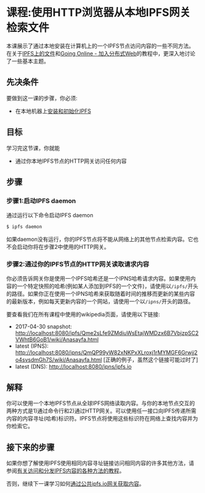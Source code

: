 # 课程:使用HTTP浏览器从本地IPFS网关检索文件

本课展示了通过本地安装在计算机上的一个IPFS节点访问内容的一些不同方法。在关于[IPFS上的文件](../files-on-ipfs/)和[Going Online - 加入分布式Web](../going-online/)的教程中，更深入地讨论了一些基本主题。

## 先决条件

要做到这一课的步骤，你必须:

* 在本地机器上[安装和初始化IPFS](../install-ipfs/)

## 目标

学习完这节课，你就能

* 通过你本地IPFS节点的HTTP网关访问任何内容

## 步骤

### 步骤1:启动IPFS daemon

通过运行以下命令启动IPFS daemon

```bash
$ ipfs daemon
```

如果daemon没有运行，你的IPFS节点将不能从网络上的其他节点检索内容。它也不会启动你将在步骤2中使用的HTTP网关。

### 步骤2:通过你的IPFS节点的HTTP网关读取请求内容

你必须告诉网关你是使用一个IPFS哈希还是一个IPNS哈希请求内容。如果使用内容的一个特定快照的哈希(例如某人添加到IPFS的一个文件)，请使用以`/ipfs/`开头的路径。如果你正在使用一个IPNS哈希来获取随着时间的推移而更新的某些内容的最新版本，例如每天更新内容的一个网站，请使用一个以`/ipns/`开头的路径。

要查看我们在所有课程中使用的wikipedia页面，请使用以下链接:

* 2017-04-30 snapshot: [http://localhost:8080/ipfs/Qme2sLfe9ZMdiuWsEtajWMDzx6B7VbjzpSC2VWhtB6GoB1/wiki/Anasayfa.html](http://localhost:8080/ipfs/Qme2sLfe9ZMdiuWsEtajWMDzx6B7VbjzpSC2VWhtB6GoB1/wiki/Anasayfa.html)
* latest \(IPNS\): [http://localhost:8080/ipns/QmQP99yW82xNKPxXLroxj1rMYMGF6Grwjj2o4svsdmGh7S/wiki/Anasayfa.html](http://localhost:8080/ipns/QmQP99yW82xNKPxXLroxj1rMYMGF6Grwjj2o4svsdmGh7S/wiki/Anasayfa.html) \[正确的例子，虽然这个链接可能过时了\]
* latest \(DNS\): [http://localhost:8080/ipns/ipfs.io](http://localhost:8080/ipns/ipfs.io)

## 解释

你可以使用一个本地IPFS节点从全球IPFS网络读取内容。与你的本地节点交互的两种方式是1)通过命令行和2)通过HTTP网关。可以使用任一接口向IPFS传递所需内容的内容寻址(哈希)标识符。IPFS节点将使用这些标识符在网络上查找内容并为你检索它。

## 接下来的步骤

如果你想了解使用IPFS使用相同内容寻址链接访问相同内容的许多其他方法，请参阅[有关访问和分发IPFS内容的各种方法的教程](../avenues-for-access/)。

否则，继续下一课学习如何[通过公共ipfs.io网关获取内容]()。

